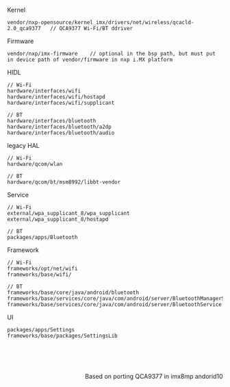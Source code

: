 
Kernel

    vendor/nxp-opensource/kernel_imx/drivers/net/wireless/qcacld-2.0_qca9377   // QCA9377 Wi-Fi/BT ddriver

Firmware

    vendor/nxp/imx-firmware    // optional in the bsp path, but must put in device path of vendor/firmware in nxp i.MX platform

HIDL

    // Wi-Fi
    hardware/interfaces/wifi
    hardware/interfaces/wifi/hostapd
    hardware/interfaces/wifi/supplicant

    // BT
    hardware/interfaces/bluetooth
    hardware/interfaces/bluetooth/a2dp
    hardware/interfaces/bluetooth/audio

legacy HAL

    // Wi-Fi
    hardware/qcom/wlan

    // BT
    hardware/qcom/bt/msm8992/libbt-vendor


Service

    // Wi-Fi
    external/wpa_supplicant_8/wpa_supplicant
    external/wpa_supplicant_8/hostapd

    // BT
    packages/apps/Bluetooth


Framework

    // Wi-Fi
    frameworks/opt/net/wifi
    frameworks/base/wifi/

    // BT
    frameworks/base/core/java/android/bluetooth
    frameworks/base/services/core/java/com/android/server/BluetoothManagerService.java
    frameworks/base/services/core/java/com/android/server/BluetoothService.java

UI

    packages/apps/Settings
    frameworks/base/packages/SettingsLib


</br>
</br>
</br>

<p align="right">Based on porting QCA9377 in imx8mp andorid10</p>
